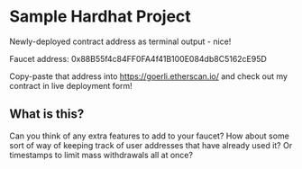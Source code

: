 # Sample Hardhat Project

Newly-deployed contract address as terminal output - nice!

Faucet address: 0x88B55f4c84FF0FA4f41B100E084db8C5162cE95D

Copy-paste that address into https://goerli.etherscan.io/ and check out my
contract in live deployment form!

## What is this?

Can you think of any extra features to add to your faucet? How about some sort
of way of keeping track of user addresses that have already used it? Or
timestamps to limit mass withdrawals all at once?
